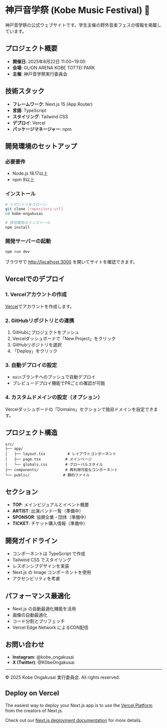 # 神戸音学祭 (Kobe Music Festival) 🎵

神戸音学祭の公式ウェブサイトです。学生主催の野外音楽フェスの情報を掲載しています。

## プロジェクト概要

- **開催日**: 2025年8月22日 11:00~19:00
- **会場**: GLION ARENA KOBE TOTTEI PARK
- **主催**: 神戸音学祭実行委員会

## 技術スタック

- **フレームワーク**: Next.js 15 (App Router)
- **言語**: TypeScript
- **スタイリング**: Tailwind CSS
- **デプロイ**: Vercel
- **パッケージマネージャー**: npm

## 開発環境のセットアップ

### 必要要件

- Node.js 18.17以上
- npm 9以上

### インストール

```bash
# リポジトリをクローン
git clone [repository-url]
cd kobe-ongakusai

# 依存関係のインストール
npm install
```

### 開発サーバーの起動

```bash
npm run dev
```

ブラウザで [http://localhost:3000](http://localhost:3000) を開いてサイトを確認できます。

## Vercelでのデプロイ

### 1. Vercelアカウントの作成

[Vercel](https://vercel.com)でアカウントを作成します。

### 2. GitHubリポジトリとの連携

1. GitHubにプロジェクトをプッシュ
2. Vercelダッシュボードで「New Project」をクリック
3. GitHubリポジトリを選択
4. 「Deploy」をクリック

### 3. 自動デプロイの設定

- `main`ブランチへのプッシュで自動デプロイ
- プレビューデプロイ機能でPRごとの確認が可能

### 4. カスタムドメインの設定（オプション）

Vercelダッシュボードの「Domains」セクションで独自ドメインを設定できます。

## プロジェクト構造

```text
src/
├── app/
│   ├── layout.tsx          # レイアウトコンポーネント
│   ├── page.tsx           # メインページ
│   └── globals.css        # グローバルスタイル
├── components/            # 再利用可能なコンポーネント
└── public/               # 静的ファイル
```

## セクション

- **TOP**: メインビジュアルとイベント概要
- **ARTIST**: 出演バンド一覧（準備中）
- **SPONSOR**: 協賛企業・団体（準備中）
- **TICKET**: チケット購入情報（準備中）

## 開発ガイドライン

- コンポーネントは TypeScript で作成
- Tailwind CSS でスタイリング
- レスポンシブデザインを実装
- Next.js の Image コンポーネントを使用
- アクセシビリティを考慮

## パフォーマンス最適化

- Next.js の自動最適化機能を活用
- 画像の自動最適化
- コード分割とプリフェッチ
- Vercel Edge Network によるCDN配信

## お問い合わせ

- **Instagram**: @kobe_ongakusai
- **X (Twitter)**: @K0beOngakusai

---

&copy; 2025 Kobe Ongakusai 実行委員会. All rights reserved.

## Deploy on Vercel

The easiest way to deploy your Next.js app is to use the [Vercel Platform](https://vercel.com/new?utm_medium=default-template&filter=next.js&utm_source=create-next-app&utm_campaign=create-next-app-readme) from the creators of Next.js.

Check out our [Next.js deployment documentation](https://nextjs.org/docs/app/building-your-application/deploying) for more details.
